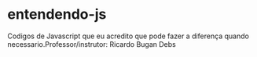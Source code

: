 # entendendo-js
Codigos de Javascript que eu acredito que pode fazer a diferença quando necessario.Professor/instrutor: Ricardo Bugan Debs 
